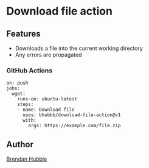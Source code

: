 # Download file action

## Features
 * Downloads a file into the current working directory
 * Any errors are propagated

### GitHub Actions
```
on: push
jobs:
  wget:
    runs-on: ubuntu-latest
    steps:
    - name: Download file
      uses: bhubbb/download-file-action@v1
      with:
        args: https://example.com/file.zip
```

## Author
[Brendan Hubble](https://github.com/bhubbb)
